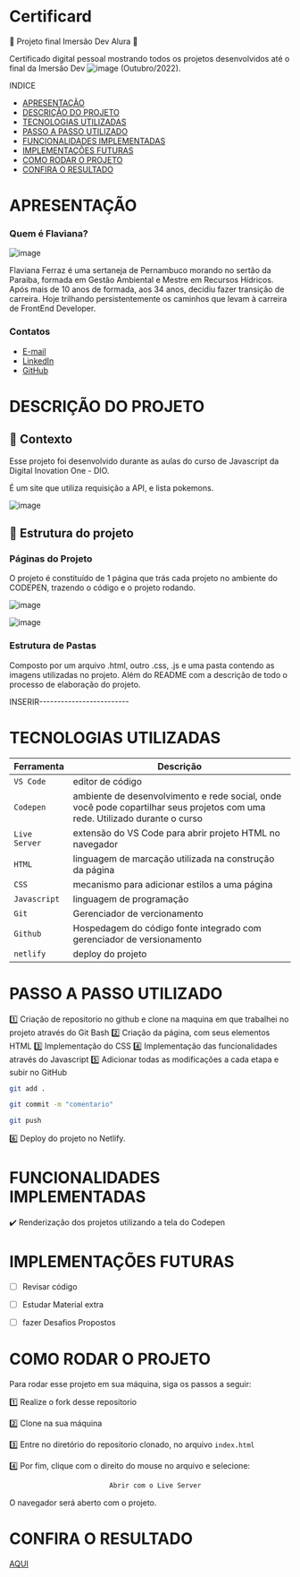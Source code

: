 # Certificard

🌟 Projeto final Imersão Dev Alura 🌟 

 Certificado digital pessoal mostrando todos os projetos desenvolvidos até o final da Imersão Dev ![image](https://github.com/user-attachments/assets/99117c21-ca5f-4ed5-953d-a138bb0296d5)
 (Outubro/2022). 


INDICE
- [APRESENTAÇÃO](#APRESENTAÇÃO)
- [DESCRIÇÃO DO PROJETO](#Descrição-Do-Projeto)
- [TECNOLOGIAS UTILIZADAS](#Tecnologias-Utilizadas)
- [PASSO A PASSO UTILIZADO](#Passo-A-Passo-Utilizado)
- [FUNCIONALIDADES IMPLEMENTADAS](#Funcionalidades-Implementadas)
- [IMPLEMENTAÇÕES FUTURAS](#Implementações-Futuras)
- [COMO RODAR O PROJETO](#Como-Rodar-O-Projeto)
- [CONFIRA O RESULTADO ](#Confira-O-Resultado)


# APRESENTAÇÃO

### Quem é Flaviana?

![image](https://github.com/FlavianaFXT/ProjetoFinal-reprograma/assets/113718720/1e13d5e7-b1b4-4701-a689-ec293ec77ea1)

Flaviana Ferraz é uma sertaneja de Pernambuco morando no sertão da Paraiba, formada em Gestão Ambiental e Mestre em Recursos Hídricos. Após mais de 10 anos de formada, aos 34 anos, decidiu fazer transição de carreira. Hoje trilhando persistentemente os caminhos que levam à carreira de FrontEnd Developer.

### Contatos

- [E-mail](flaviferraz@yahoo.com.br)
- [LinkedIn](https://www.linkedin.com/in/flaviana-ferraz-frontend)
- [GitHub](https://github.com/flavianafxt)


# DESCRIÇÃO DO PROJETO

## 🧠 Contexto

Esse projeto foi desenvolvido durante as aulas do curso de Javascript da Digital Inovation One - DIO. 

É um site que utiliza requisição a API, e lista pokemons.


![image](https://github.com/user-attachments/assets/d20bd50a-467e-4a24-a26c-f6a40f364e74)




## 🧠 Estrutura do projeto

### Páginas do Projeto

O projeto é constituído de 1 página que trás cada projeto no ambiente do CODEPEN, trazendo o código e o projeto rodando.


![image](https://github.com/user-attachments/assets/e3170f9d-96b3-4989-b1ac-00e180bde81a)

![image](https://github.com/user-attachments/assets/4ab3b12c-739c-45d4-8dad-4b224b525ee8)


### Estrutura de Pastas

Composto por um arquivo .html, outro .css, .js e uma pasta contendo as imagens utilizadas no projeto. Além do README com a descrição de todo o processo de elaboração do projeto.


INSERIR-------------------------



# TECNOLOGIAS UTILIZADAS

| Ferramenta | Descrição |
| --- | --- |
| `VS Code` | editor de código |
| `Codepen`| ambiente de desenvolvimento e rede social, onde você pode copartilhar seus projetos com uma rede. Utilizado durante o curso  |
| `Live Server`| extensão do VS Code para abrir projeto HTML no navegador |
| `HTML` | linguagem de marcação utilizada na construção da página |
| `CSS` | mecanismo para adicionar estilos a uma página |
| `Javascript`|  linguagem de programação  |
| `Git` | Gerenciador de vercionamento |
| `Github` | Hospedagem do código fonte integrado com gerenciador de versionamento |
| `netlify` | deploy do projeto |



# PASSO A PASSO UTILIZADO

1️⃣ Criação de repositorio no github e clone na maquina em que trabalhei no projeto através do Git Bash
2️⃣ Criação da página, com seus elementos HTML
3️⃣ Implementação do CSS
4️⃣ Implementação das funcionalidades através do Javascript
5️⃣ Adicionar todas as modificações a cada etapa e subir no GitHub

 ```bash
 git add .
 ```
 ```bash
 git commit -m "comentario"
```
 ```bash
 git push
```

6️⃣ Deploy do projeto no Netlify.


# FUNCIONALIDADES IMPLEMENTADAS

✔️ Renderização dos projetos utilizando a tela do Codepen


#  IMPLEMENTAÇÕES FUTURAS

- [ ] Revisar código
- [ ] Estudar Material extra
- [ ] fazer Desafios Propostos


# COMO RODAR O PROJETO

Para rodar esse projeto em sua máquina, siga os passos a seguir:

1️⃣ Realize o fork desse repositorio

2️⃣ Clone na sua máquina

3️⃣ Entre no diretório do repositorio clonado, no arquivo `index.html`

4️⃣ Por fim, clique com o direito do mouse no arquivo e selecione:
```bash
                         Abrir com o Live Server
```

O navegador será aberto com o projeto.


# CONFIRA O RESULTADO 

[AQUI](https://certificard-alura.netlify.app/)




